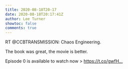 ```yaml
---
title: 2020-08-18T20-17
date: 2020-08-18T20:17:41Z
author: Lee Turner
showtoc: false
comments: true
---
```


RT @CCBTRANSMISSION: Chaos Engineering. 

The book was great, the movie is better.

Episode 0 is available to watch now &gt; https://t.co/gwfH…

